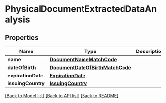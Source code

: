# PhysicalDocumentExtractedDataAnalysis

## Properties
Name | Type | Description | Notes
------------ | ------------- | ------------- | -------------
**name** | [**DocumentNameMatchCode**](DocumentNameMatchCode.md) |  | 
**dateOfBirth** | [**DocumentDateOfBirthMatchCode**](DocumentDateOfBirthMatchCode.md) |  | 
**expirationDate** | [**ExpirationDate**](ExpirationDate.md) |  | 
**issuingCountry** | [**IssuingCountry**](IssuingCountry.md) |  | 

[[Back to Model list]](../README.md#documentation-for-models) [[Back to API list]](../README.md#documentation-for-api-endpoints) [[Back to README]](../README.md)


